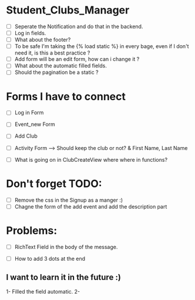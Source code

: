 # Student_Clubs_Manager
- [ ] Seperate the Notification and do that in the backend.
- [ ] Log in fields.
- [ ] What about the footer?
- [ ] To be safe I'm taking the {% load static %} in every bage, even if I don't need it, is this a best practice ?
- [ ] Add form will be an edit form, how can i change it ?
- [ ] What about the automatic filled fields.
- [ ] Should the pagination be a static ?

# Forms I have to connect
- [ ] Log in Form
- [ ] Event_new Form
- [ ] Add Club
- [ ] Activity Form --> Should keep the club or not? & First Name, Last Name
- [ ] What is going on in ClubCreateView where where in functions?


# Don't forget TODO:
- [ ] Remove the css in the Signup as a manger :)
- [ ] Chagne the form of the add event and add the description part

# Problems:
- [ ] RichText Field in the body of the message.
- [ ] How to add 3 dots at the end


## I want to learn it in the future :)
1- Filled the field automatic.
2- 